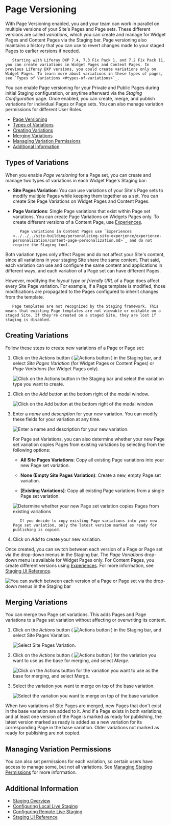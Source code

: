 # Page Versioning

With Page Versioning enabled, you and your team can work in parallel on multiple versions of your Site's Pages and Page sets. These different versions are called *variations*, which you can create and manage for Widget Pages and Content Pages via the Staging bar. Page versioning also maintains a history that you can use to revert changes made to your staged Pages to earlier versions if needed.

```note::
   Starting with Liferay DXP 7.4, 7.3 Fix Pack 1, and 7.2 Fix Pack 11, you can create variations in Widget Pages and Content Pages. In previous Liferay DXP versions, you could create variations only on Widget Pages. To learn more about variations in these types of pages, see `Types of Variations <#types-of-variations>`_.
```

You can enable Page versioning for your Private and Public Pages during initial Staging configuration, or anytime afterward via the *Staging Configuration* page. Once enabled, you can create, merge, and publish variations for individual Pages or Page sets. You can also manage variation permissions for different User Roles.

- [Page Versioning](#page-versioning)
- [Types of Variations](#types-of-variations)
- [Creating Variations](#creating-variations)
- [Merging Variations](#merging-variations)
- [Managing Variation Permissions](#managing-variation-permissions)
- [Additional Information](#additional-information)

## Types of Variations

When you enable *Page versioning* for a Page set, you can create and manage two types of variations in each Widget Page's Staging bar:

- **Site Pages Variation**: You can use variations of your Site's Page sets to modify multiple Pages while keeping them together as a set. You can create Site Page Variations on Widget Pages and Content Pages.

- **Page Variations**: Single Page variations that exist within Page set variations. You can create Page Variations on Widgets Pages only. To create different versions of a Content Page, use [Experiences](../../../site-building/personalizing-site-experience/experience-personalization/content-page-personalization.md).

   ```tip::
      Page variations in Content Pages use `Experiences <../../../site-building/personalizing-site-experience/experience-personalization/content-page-personalization.md>`_ and do not require the Staging tool. 
   ```

Both variation types only affect Pages and do not affect your Site's content, since all variations in your staging Site share the same content. That said, each variation can use and configure the same content and applications in different ways, and each variation of a Page set can have different Pages.

However, modifying the *layout type* or *friendly URL* of a Page does affect every Site Page variation. For example, if a Page template is modified, those modifications are propagated to the Pages configured to inherit changes from the template.

```note::
   Page templates are not recognized by the Staging framework. This means that existing Page templates are not viewable or editable on a staged Site. If they're created on a staged Site, they are lost if staging is disabled.
```

## Creating Variations

Follow these steps to create new variations of a Page or Page set:

1. Click on the *Actions* button ( ![Actions button](../../../images/icon-actions.png) ) in the Staging bar, and select *Site Pages Variation* (for Widget Pages or Content Pages) or *Page Variations* (for Widget Pages only).

   ![Click on the Actions button in the Staging bar and select the variation type you want to create.](./page-versioning/images/03.png)

1. Click on the *Add* button at the bottom right of the modal window.

   ![Click on the Add button at the bottom right of the modal window](./page-versioning/images/04.png)

1. Enter a *name* and *description* for your new variation. You can modify these fields for your variation at any time.

   ![Enter a name and description for your new variation.](./page-versioning/images/05.png)

   For Page set Variations, you can also determine whether your new Page set variation copies Pages from existing variations by selecting from the following options:

   * **All Site Pages Variations**: Copy all existing Page variations into your new Page set variation.

   * **None (Empty Site Pages Variation)**: Create a new, empty Page set variation.

   * **[Existing Variations]**: Copy all existing Page variations from a single Page set variation.

   ![Determine whether your new Page set variation copies Pages from existing variations](./page-versioning/images/06.png)

   ```note::
      If you decide to copy existing Page variations into your new Page set variation, only the latest version marked as ready for publishing is copied.
   ```

1. Click on *Add* to create your new variation.

Once created, you can switch between each version of a Page or Page set via the drop-down menus in the Staging bar. The *Page Variations* drop-down menu is available for Widget Pages only. For Content Pages, you create different versions using [Experiences](../../../site-building/personalizing-site-experience/experience-personalization/content-page-personalization.md). For more information, see [Staging UI Reference](./staging-ui-reference.md).

![You can switch between each version of a Page or Page set via the drop-down menus in the Staging bar](./page-versioning/images/02.png)

## Merging Variations

You can merge two Page set variations. This adds Pages and Page variations to a Page set variation without affecting or overwriting its content.

1. Click on the *Actions* button ( ![Actions button](../../../images/icon-actions.png) ) in the Staging bar, and select Site Pages Variation.

   ![Select Site Pages Variation.](./page-versioning/images/07.png)

1. Click on the *Actions* button ( ![Actions button](../../../images/icon-actions.png) ) for the variation you want to use as the base for merging, and select *Merge*.

   ![Click on the Actions button for the variation you want to use as the base for merging, and select Merge.](./page-versioning/images/08.png)

1. Select the variation you want to merge on top of the base variation.

   ![Select the variation you want to merge on top of the base variation.](./page-versioning/images/09.png)

When two variations of Site Pages are merged, new Pages that don't exist in the base variation are added to it. And if a Page exists in both variations, and at least one version of the Page is marked as ready for publishing, the latest version marked as ready is added as a new variation for its corresponding Page in the base variation. Older variations not marked as ready for publishing are not copied.

## Managing Variation Permissions

You can also set permissions for each variation, so certain users have access to manage some, but not all variations. See [Managing Staging Permissions](./managing-staging-permissions.md) for more information.

## Additional Information

* [Staging Overview](./staging-overview.md)
* [Configuring Local Live Staging](./configuring-local-live-staging.md)
* [Configuring Remote Live Staging](./configuring-remote-live-staging.md)
* [Staging UI Reference](./staging-ui-reference.md)

